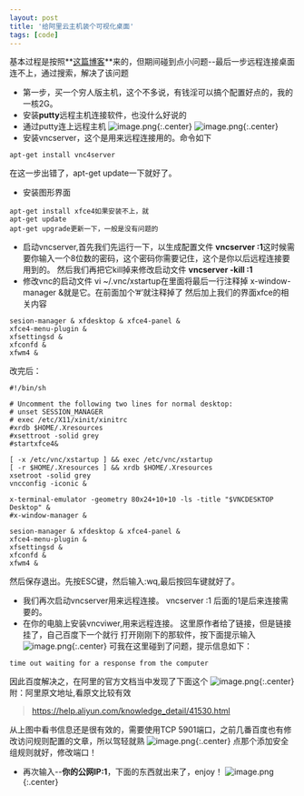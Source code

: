 ```yaml
---
layout: post
title: '给阿里云主机装个可视化桌面'
tags: [code]
---
```


基本过程是按照**[这篇博客](https://blog.csdn.net/dk_0228/article/details/54571867)**来的，但期间碰到点小问题--最后一步远程连接桌面连不上，通过搜索，解决了该问题
- 第一步，买一个穷人版主机，这个不多说，有钱淫可以搞个配置好点的，我的一核2G。
- 安装**putty**远程主机连接软件，也没什么好说的
- 通过putty连上远程主机
  ![image.png](https://upload-images.jianshu.io/upload_images/10780978-6e20aaadb06a0e70.png?imageMogr2/auto-orient/strip%7CimageView2/2/w/1240){:.center}
  ![image.png](https://upload-images.jianshu.io/upload_images/10780978-86df89f621e47da8.png?imageMogr2/auto-orient/strip%7CimageView2/2/w/1240){:.center}
- 安装vncserver，这个是用来远程连接用的。命令如下 
```shell
apt-get install vnc4server
```
在这一步出错了，apt-get update一下就好了。
- 安装图形界面
```
apt-get install xfce4如果安装不上，就 
apt-get update 
apt-get upgrade更新一下，一般是没有问题的
```
- 启动vncserver,首先我们先运行一下，以生成配置文件 
  **vncserver :1**这时候需要你输入一个8位数的密码，这个密码你需要记住，这个是你以后远程连接要用到的。 
  然后我们再把它kill掉来修改启动文件 
  **vncserver -kill :1**
- 修改vnc的启动文件 
  vi ~/.vnc/xstartup在里面将最后一行注释掉 
  x-window-manager &就是它。在前面加个’#’就注释掉了 
  然后加上我们的界面xfce的相关内容
```
sesion-manager & xfdesktop & xfce4-panel &   
xfce4-menu-plugin &   
xfsettingsd &   
xfconfd &   
xfwm4 &   
```
改完后：
```
#!/bin/sh

# Uncomment the following two lines for normal desktop:
# unset SESSION_MANAGER
# exec /etc/X11/xinit/xinitrc
#xrdb $HOME/.Xresources
#xsettroot -solid grey
#startxfce4&

[ -x /etc/vnc/xstartup ] && exec /etc/vnc/xstartup
[ -r $HOME/.Xresources ] && xrdb $HOME/.Xresources
xsetroot -solid grey
vncconfig -iconic &

x-terminal-emulator -geometry 80x24+10+10 -ls -title "$VNCDESKTOP Desktop" &
#x-window-manager &

sesion-manager & xfdesktop & xfce4-panel &
xfce4-menu-plugin &
xfsettingsd &
xfconfd &
xfwm4 &
```
然后保存退出。先按ESC键，然后输入:wq,最后按回车键就好了。
- 我们再次启动vncserver用来远程连接。 
  vncserver :1 后面的1是后来连接需要的。
- 在你的电脑上安装vncviwer,用来远程连接。
  这里原作者给了链接，但是链接挂了，自己百度下一个就行
  打开刚刚下的那软件，按下面提示输入
  ![image.png](https://upload-images.jianshu.io/upload_images/10780978-4ba184f914a9c86e.png?imageMogr2/auto-orient/strip%7CimageView2/2/w/1240){:.center}
  可我在这里碰到了问题，提示信息如下：
```
time out waiting for a response from the computer
```
因此百度解决之，在阿里的官方文档当中发现了下面这个
![image.png](https://upload-images.jianshu.io/upload_images/10780978-c9ab6f54f21098de.png?imageMogr2/auto-orient/strip%7CimageView2/2/w/1240){:.center}
附：阿里原文地址,看原文比较有效

>https://help.aliyun.com/knowledge_detail/41530.html

从上图中看书信息还是很有效的，需要使用TCP 5901端口，之前几番百度也有修改访问规则配置的文章，所以驾轻就熟
![image.png](https://upload-images.jianshu.io/upload_images/10780978-e9a24e48596fd68b.png?imageMogr2/auto-orient/strip%7CimageView2/2/w/1240){:.center}
点那个添加安全组规则就好，修改端口！

- 再次输入--**你的公网IP:1**，下面的东西就出来了，enjoy！
  ![image.png](https://upload-images.jianshu.io/upload_images/10780978-c5fcd369a2503c75.png?imageMogr2/auto-orient/strip%7CimageView2/2/w/1240){:.center}
